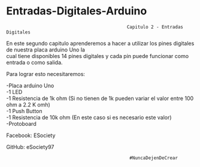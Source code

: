 # Entradas-Digitales-Arduino

                                                 Capitulo 2 - Entradas Digitales 

   En este segundo capitulo aprenderemos a hacer a utilizar los pines digitales de nuestra placa arduino Uno la                
  cual tiene disponibles 14 pines digitales y cada pin puede funcionar como entrada o como salida.                                                                                                                        
                                                                                                                                
  Para lograr esto necesitaremos:                                                                                               
                                                                                                                                
  -Placa arduino Uno                                                                                                             
  -1 LED                                                                                                                         
  -1 Resistencia de 1k ohm (Si no tienen de 1k pueden variar el valor entre 100 ohm a 2.2 K omh)                                 
  -1 Push Button                                                                                                                 
  -1 Resistencia de 10k ohm (En este caso si es necesario este valor)                                                            
  -Protoboard                                                                                                                    
                                                                                                                                 
                                                                                                                                 
                                                                                                                                 
  Facebook: ESociety                                                                                                              
  
  GitHub: eSociety97
                                                                                                                                                                        
                                                                
                                                                                                              
                                                  #NuncaDejenDeCrear                                                      

